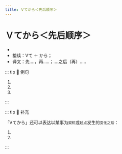 ```yaml
---
title: Ｖてから＜先后顺序＞
---
```

  
# Ｖてから＜先后顺序＞
  
- <grammer-content sentence="意义：表示动作的先后顺序，**后面的动作以前面的动作为基础、条件**；" />
- 接续：Vて ＋ から；
- 译文：先....，再.....；....之后（再）.....
  
::: tip :bookmark: 例句
  
1. <grammer-content sentence='ギョーザは、[具/ぐ]を**よくまぜてから**皮かわに[包み/つつみ]ます。' trans='饺子的馅充分混合后包在饺子皮里' />
2. <grammer-content sentence='[野菜/やさい]を**[洗っ/あらっ]てから**[切り/きり]ます。' trans='将蔬菜洗净后切块。' />
3. <grammer-content sentence='A：[急い/いそい]で[映画館/えいがかん]に[行き/いき]ましょうか。' trans='A: 我们赶紧去电影院吧。' />
   <grammer-content sentence='B：いいえ、[食事/しょくじ]を**してから**[行き/いき]ましょう。' trans='B: 别别别，吃完饭再走吧。' />
  
:::

::: tip :bookmark: 补充

「Vてから」还可以表达以某事为`契机`或`起点`发生的`变化之后`：

<div class="bunpou-block">

   1. <grammer-content sentence='[日本/にほん]に**[来/き]てから**３[か月/かげつ]になる。' trans='来日本已经3个月了。' />
   2. <grammer-content sentence='[大学/だいがく]に**[入っ/はいっ]てから**、ずっと[家庭/かてい][教師/きょうし]のアルバイトをしている。' trans='进入大学后，一直在做家庭教师的兼职。' />

</div>

:::
